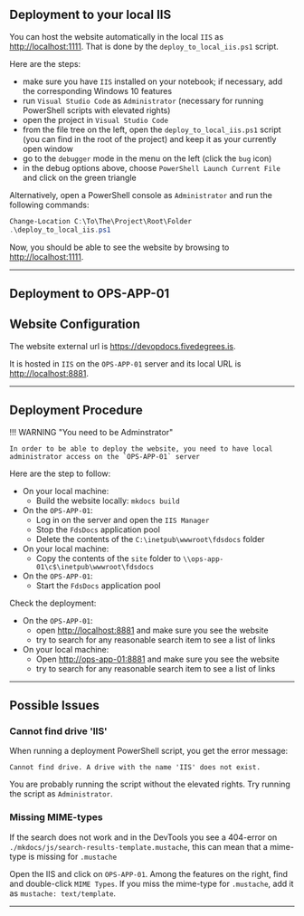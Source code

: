 
## Deployment to your local IIS

You can host the website automatically in the local `IIS` as [http://localhost:1111](http://localhost:1111). That is done by the `deploy_to_local_iis.ps1` script.

Here are the steps:

- make sure you have `IIS` installed on your notebook; if necessary, add the corresponding Windows 10 features
- run `Visual Studio Code` as `Administrator` (necessary for running PowerShell scripts with elevated rights)
- open the project in `Visual Studio Code`
- from the file tree on the left, open the `deploy_to_local_iis.ps1` script (you can find in the root of the project) and keep it as your currently open window
- go to the `debugger` mode in the menu on the left (click the `bug` icon)
- in the debug options above, choose `PowerShell Launch Current File` and click on the green triangle

Alternatively, open a PowerShell console as `Administrator` and run the following commands:

``` powershell
Change-Location C:\To\The\Project\Root\Folder
.\deploy_to_local_iis.ps1
```

Now, you should be able to see the website by browsing to [http://localhost:1111](http://localhost:1111).

---

## Deployment to OPS-APP-01

## Website Configuration

The website external url is <https://devopdocs.fivedegrees.is>.

It is hosted in `IIS` on the `OPS-APP-01` server and its local URL is [http://localhost:8881](http://localhost:8881/).

---

## Deployment Procedure

!!! WARNING "You need to be Adminstrator"

    In order to be able to deploy the website, you need to have local administrator access on the `OPS-APP-01` server

Here are the step to follow:

- On your local machine:
  - Build the website locally: `mkdocs build`
- On the `OPS-APP-01`:
  - Log in on the server and open the `IIS Manager`
  - Stop the `FdsDocs` application pool
  - Delete the contents of the `C:\inetpub\wwwroot\fdsdocs` folder
- On your local machine:
  - Copy the contents of the `site` folder to `\\ops-app-01\c$\inetpub\wwwroot\fdsdocs`
- On the `OPS-APP-01`:
  - Start the `FdsDocs` application pool

Check the deployment:

- On the `OPS-APP-01`:
  - open [http://localhost:8881](http://localhost:8881/) and make sure you see the website
  - try to search for any reasonable search item to see a list of links
- On your local machine:
  - Open [http://ops-app-01:8881](http://ops-app-01:8881) and make sure you see the website
  - try to search for any reasonable search item to see a list of links

---

## Possible Issues

### Cannot find drive 'IIS'

When running a deployment PowerShell script, you get the error message:

``` none
Cannot find drive. A drive with the name 'IIS' does not exist.
```

You are probably running the script without the elevated rights. Try running the script as `Administrator`.

### Missing MIME-types

If the search does not work and in the DevTools you see a 404-error on `./mkdocs/js/search-results-template.mustache`, this can mean that a mime-type is missing for `.mustache`

Open the IIS and click on `OPS-APP-01`. Among the features on the right, find and double-click `MIME Types`. If you miss the mime-type for `.mustache`, add it as `mustache: text/template`.

---
